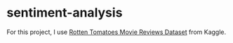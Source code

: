 # sentiment-analysis
For this project, I use [Rotten Tomatoes Movie Reviews Dataset](https://www.kaggle.com/datasets/thedevastator/movie-review-data-set-from-rotten-tomatoes) from Kaggle.
